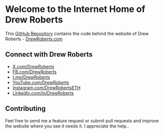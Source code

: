 # Welcome to the Internet Home of Drew Roberts

This [GitHub Repository](https://github.com/drewroberts/website) contains the code behind the website of Drew Roberts - [DrewRoberts.com](https://drewroberts.com "Drew Roberts")

## Connect with Drew Roberts

- [X.com/DrewRoberts](https://X.com/DrewRoberts)
- [FB.com/DrewRoberts](https://facebook.com/DrewRoberts)
- [t.me/DrewRoberts](https://t.me/DrewRoberts)
- [YouTube.com/DrewRoberts](https://youtube.com/DrewRoberts)
- [Instagram.com/DrewRobertsETH](https://instagram.com/DrewRobertsETH)
- [LinkedIn.com/in/DrewRoberts](https://linkedin.com/in/DrewRoberts)

## Contributing

Feel free to send me a feature request or submit pull requests and improve the website where you see it needs it. I appreciate the help..
